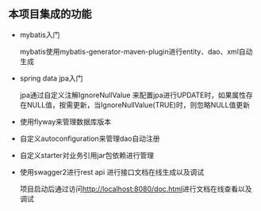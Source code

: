 ## 本项目集成的功能

- mybatis入门

     mybatis使用mybatis-generator-maven-plugin进行entity、dao、xml自动生成

- spring data jpa入门

     jpa通过自定义注解IgnoreNullValue 来配置jpa进行UPDATE时，如果属性存在NULL值，按需更新，当IgnoreNullValue(TRUE)时，则忽略NULL值更新

- 使用flyway来管理数据库版本

- 自定义autoconfiguration来管理dao自动注册

- 自定义starter对业务引用jar包依赖进行管理

- 使用swagger2进行rest api 进行接口文档在线生成以及调试

  项目启动后通过访问[http://localhost:8080/doc.html](http://localhost:8080/doc.html)进行文档在线查看以及调试
  
  
  



